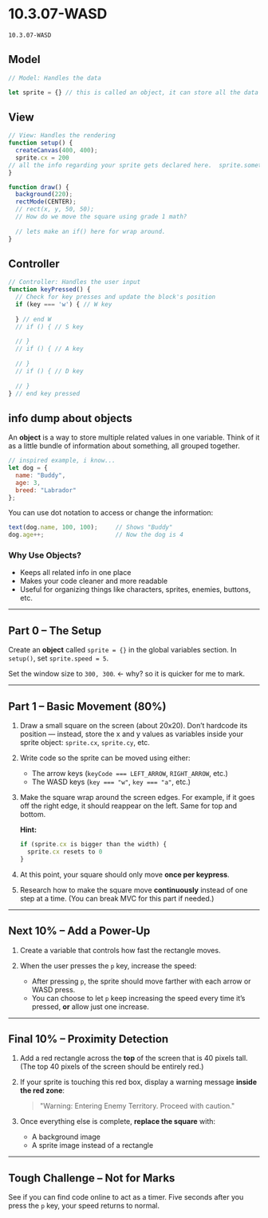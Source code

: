 # 10.3.07-WASD
```
10.3.07-WASD
```

## Model
```javascript
// Model: Handles the data

let sprite = {} // this is called an object, it can store all the data for your sprite
```

## View
```javascript
// View: Handles the rendering
function setup() {
  createCanvas(400, 400);
  sprite.cx = 200
// all the info regarding your sprite gets declared here.  sprite.something = ....
}

function draw() {
  background(220);
  rectMode(CENTER);
  // rect(x, y, 50, 50);
  // How do we move the square using grade 1 math?
  
  // lets make an if() here for wrap around.
}
```

## Controller
```javascript
// Controller: Handles the user input
function keyPressed() {
  // Check for key presses and update the block's position
  if (key === 'w') { // W key
    
  } // end W
  // if () { // S key
  
  // }
  // if () { // A key
  
  // }
  // if () { // D key
  
  // }
} // end key pressed
```
## info dump about objects

An **object** is a way to store multiple related values in one variable. Think of it as a little bundle of information about something, all grouped together.

```javascript
// inspired example, i know...
let dog = {
  name: "Buddy",
  age: 3,
  breed: "Labrador"
};
```
You can use dot notation to access or change the information:

```javascript
text(dog.name, 100, 100);     // Shows "Buddy"
dog.age++;                    // Now the dog is 4
```

### Why Use Objects?

* Keeps all related info in one place
* Makes your code cleaner and more readable
* Useful for organizing things like characters, sprites, enemies, buttons, etc.

---

## Part 0 – The Setup

Create an **object** called `sprite = {}` in the global variables section. In `setup()`, set `sprite.speed = 5`.

Set the window size to `300, 300`. <- why? so it is quicker for me to mark. 

---

## Part 1 – Basic Movement (80%)

1. Draw a small square on the screen (about 20x20).
   Don’t hardcode its position — instead, store the x and y values as variables inside your sprite object: `sprite.cx`, `sprite.cy`, etc.

2. Write code so the sprite can be moved using either:

   * The arrow keys (`keyCode === LEFT_ARROW`, `RIGHT_ARROW`, etc.)
   * The WASD keys (`key === "w"`, `key === "a"`, etc.)

3. Make the square wrap around the screen edges.
   For example, if it goes off the right edge, it should reappear on the left. Same for top and bottom.

   **Hint:**

   ```js
   if (sprite.cx is bigger than the width) {
     sprite.cx resets to 0
   }
   ```

4. At this point, your square should only move **once per keypress**.

5. Research how to make the square move **continuously** instead of one step at a time.
   (You can break MVC for this part if needed.)

---

## Next 10% – Add a Power-Up

1. Create a variable that controls how fast the rectangle moves.

2. When the user presses the `p` key, increase the speed:

   * After pressing `p`, the sprite should move farther with each arrow or WASD press.
   * You can choose to let `p` keep increasing the speed every time it’s pressed, **or** allow just one increase.

---

## Final 10% – Proximity Detection

1. Add a red rectangle across the **top** of the screen that is 40 pixels tall.
   (The top 40 pixels of the screen should be entirely red.)

2. If your sprite is touching this red box, display a warning message **inside the red zone**:

   > "Warning: Entering Enemy Territory. Proceed with caution."

3. Once everything else is complete, **replace the square** with:

   * A background image
   * A sprite image instead of a rectangle

---

## Tough Challenge – Not for Marks
See if you can find code online to act as a timer.  Five seconds after you press the `p` key, your speed returns to normal.


